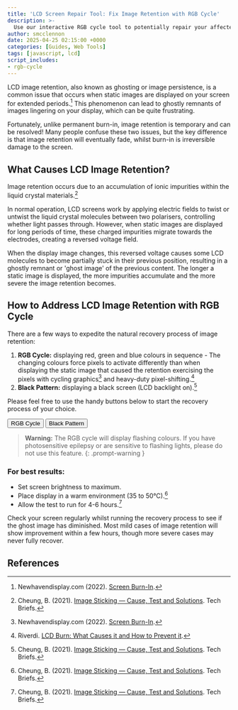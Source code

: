 ```yaml
---
title: 'LCD Screen Repair Tool: Fix Image Retention with RGB Cycle'
description: >-
  Use our interactive RGB cycle tool to potentially repair your affected screen. Learn what causes LCD image retention and how it differs from burn-in
author: smcclennon
date: 2025-04-25 02:15:00 +0000
categories: [Guides, Web Tools]
tags: [javascript, lcd]
script_includes:
- rgb-cycle
---
```


LCD image retention, also known as ghosting or image persistence, is a common issue that occurs when static images are displayed on your screen for extended periods.[^newhavendisplay] This phenomenon can lead to ghostly remnants of images lingering on your display, which can be quite frustrating.

Fortunately, unlike permanent burn-in, image retention is temporary and can be resolved! Many people confuse these two issues, but the key difference is that image retention will eventually fade, whilst burn-in is irreversible damage to the screen.

## What Causes LCD Image Retention?

Image retention occurs due to an accumulation of ionic impurities within the liquid crystal materials.[^techbriefs]

In normal operation, LCD screens work by applying electric fields to twist or untwist the liquid crystal molecules between two polarisers, controlling whether light passes through. However, when static images are displayed for long periods of time, these charged impurities migrate towards the electrodes, creating a reversed voltage field.

When the display image changes, this reversed voltage causes some LCD molecules to become partially stuck in their previous position, resulting in a ghostly remnant or 'ghost image' of the previous content. The longer a static image is displayed, the more impurities accumulate and the more severe the image retention becomes.

## How to Address LCD Image Retention with RGB Cycle

There are a few ways to expedite the natural recovery process of image retention:

1. **RGB Cycle:** displaying red, green and blue colours in sequence - The changing colours force pixels to activate differently than when displaying the static image that caused the retention exercising the pixels with cycling graphics[^newhavendisplay] and heavy-duty pixel-shifting.[^riverdi]
2. **Black Pattern:** displaying a black screen (LCD backlight on).[^techbriefs]

Please feel free to use the handy buttons below to start the recovery process of your choice.

<button id='start-rgb-cycle' class='btn btn-primary btn-lg'>RGB Cycle<i class='fa-solid fa-sun ms-2'></i></button>
<button id='start-black-pattern' class='btn btn-primary btn-lg ms-2'>Black Pattern<i class='fa-solid fa-moon ms-2'></i></button>

> **Warning:** The RGB cycle will display flashing colours. If you have photosensitive epilepsy or are sensitive to flashing lights, please do not use this feature.
{: .prompt-warning }

### For best results:

- Set screen brightness to maximum.
- Place display in a warm environment (35 to 50°C).[^techbriefs]
- Allow the test to run for 4-6 hours.[^techbriefs]

Check your screen regularly whilst running the recovery process to see if the ghost image has diminished. Most mild cases of image retention will show improvement within a few hours, though more severe cases may never fully recover.


## References
[^newhavendisplay]: Newhavendisplay.com (2022). [Screen Burn-In](https://newhavendisplay.com/blog/newhavendisplay/).
[^techbriefs]: Cheung, B. (2021). [Image Sticking — Cause, Test and Solutions](https://www.techbriefs.com/component/content/article/39822-image-sticking-cause-test-and-solutions). Tech Briefs.
[^riverdi]: Riverdi. [LCD Burn: What Causes it and How to Prevent it](https://riverdi.com/blog/lcd-burn-what-causes-it-and-how-to-prevent-it).